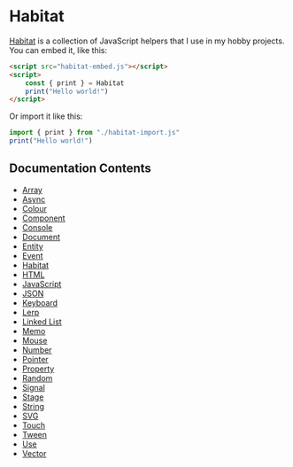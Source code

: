 # Habitat

[Habitat](https://github.com/TodePond/Habitat) is a collection of JavaScript helpers that I use in my hobby projects.<br>
You can embed it, like this:

```html
<script src="habitat-embed.js"></script>
<script>
	const { print } = Habitat
	print("Hello world!")
</script>
```

Or import it like this:

```javascript
import { print } from "./habitat-import.js"
print("Hello world!")
```

## Documentation Contents

-   [Array](array.md)
-   [Async](async.md)
-   [Colour](colour.md)
-   [Component](component.md)
-   [Console](console.md)
-   [Document](document.md)
-   [Entity](entity.md)
-   [Event](event.md)
-   [Habitat](habitat.md)
-   [HTML](html.md)
-   [JavaScript](javascript.md)
-   [JSON](json.md)
-   [Keyboard](keyboard.md)
-   [Lerp](lerp.md)
-   [Linked List](linked-list.md)
-   [Memo](memo.md)
-   [Mouse](mouse.md)
-   [Number](number.md)
-   [Pointer](pointer.md)
-   [Property](property.md)
-   [Random](random.md)
-   [Signal](signal.md)
-   [Stage](stage.md)
-   [String](string.md)
-   [SVG](svg.md)
-   [Touch](touch.md)
-   [Tween](tween.md)
-   [Use](use.md)
-   [Vector](vector.md)
